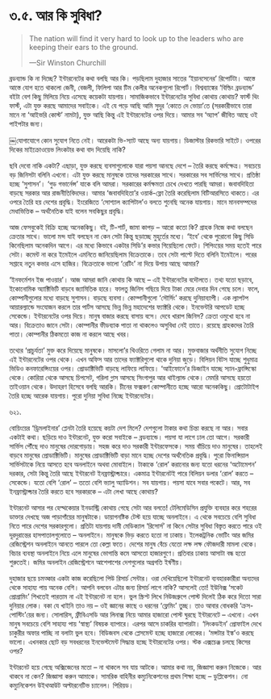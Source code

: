 # ৩.৫. আর কি সুবিধা?

> The nation will find it very hard to look up to the leaders who are keeping their ears to the ground.
>
> —Sir Winston Churchill

ব্রডব্যান্ড কি না দিচ্ছে? ইন্টারনেটের কথা বলছি আর কি। পড়ছিলাম দুহাজার সাতের ‘ইয়ানসেনের’ রিপোর্টটা। আস্তে আস্তে যোগ হতে থাকলো জেনী, বেজলী, ফিলিপা আর টিম কেলীর অনেকগুলো রিপোর্ট। বিশ্বব্যাঙ্কের ‘বিল্ডিং ব্রডব্যান্ড’ বইটা বেশ কিছু মিলিয়ে নিয়ে এসেছে কয়েকটা যায়গায়। সামাজিকভাবে ইন্টারনেটের সুবিধা কোথায় কোথায়? ফার্স্ট থিং ফার্স্ট, এটা যুক্ত করছে আমাদের সবাইকে। এই যে পড়ে আছি আমি সুদূর ‘কোতে দে ভোয়া’তে \(সরকারীভাবে তারা মানে না ‘আইভরি কোস্ট’ নামটা\), যুক্ত আছি কিন্তু এই ইন্টারনেটের ওপর দিয়ে। আমার সব ‘অ্যাপ’ জীবিত আছে ওই পাইপটার জন্য।

￼যোগাযোগে কোন সুযোগ নিতে নেই। আরেকটা ভি-স্যাট আছে অন্য যায়গায়। ডিজাস্টার রিকভারি সাইটে। ওপরের দিকের মাইক্রোওয়েভ লিংকটার কথা বাদ দিয়েছি নাকি?

ছবি দেবো নাকি একটা? এছাড়া, যুক্ত করছে ব্যবসাগুলোকে যারা পয়সা আনছে দেশে – তৈরি করছে কর্মক্ষেত্র। সবচেয়ে বড় জিনিসটা বলিনি এখনো। এটা যুক্ত করছে মানুষকে তাদের সরকারের সাথে। সরকারের সব সার্ভিসের সাথে। প্রতিষ্ঠা হচ্ছে ‘সুশাসন’। ‘গুড গভার্নেন্স’ যাকে বলি আমরা। সরকারের কর্মক্ষমতা চেখে দেখতে পারছি আমরা। জবাবদিহিতা বাড়ছে সরকার আর রাজনীতিবিদদের। আমার ‘জবাবদিহিতা’র ওয়ার্ক-ফ্লো তৈরি করেছিলাম বিটিআরসিতে থাকতে। এর ওপরে তৈরি হয় দেশের প্রবৃদ্ধি। ইংরেজিতে ‘সোশ্যাল ক্যাপিটাল’ও বলতে শুনেছি অনেক যায়গায়। মানে মানবসম্পদের মেধাভিত্তিক – অর্থনৈতিক যাই বলেন সবকিছুর প্রবৃদ্ধি।

আজ ফেসবুকেই বিক্রি হচ্ছে অনেককিছু। বই, টি-শার্ট, জামা কাপড় – আরো কতো কি? গ্রাহক নিজে কথা বলছেন ক্রেতার সাথে। ভালো মন্দ যাই বলছেন না কেন সেটা কিন্তু ছড়াচ্ছে মুহূর্তের মধ্যে। ‘ইবে’ থেকে পুরোনো কিছু সিডি কিনেছিলাম অনেকদিন আগে। এর মধ্যে কিভাবে একটার সিডি’র কভার গিয়েছিলো ফেটে। শিপিংয়ের সময় হতেই পারে সেটা। কমেন্ট না করে ইমেইলে এমনিতে জানিয়েছিলাম বিক্রেতাকে। তবে সেটা পাল্টে দিতে বলিনি ইমেইলে। পরের সপ্তাহে নতুন কভার এসে হাজির। বিক্রেতাকে ভালো ‘রেটিং’ না দিয়ে উপায় আছে আমার?

‘ইনফর্মেশন ইজ পাওয়ার’। আজ আমরা জানি কোথায় কি আছে – এই ইন্টারনেটের বদৌলতে। তথ্য যতো ছড়াবে, ইকোনোমিক অ্যাক্টিভিটি বাড়বে জ্যামিতিক হারে। ফালতু জিনিস গছিয়ে দিয়ে টাকা মেরে দেবার দিন গেছে চলে। ফলে, কোম্পানীগুলোর মধ্যে বাড়ছে সুশাসন। বাড়ছে ব্যবসা। কোম্পানীগুলো ‘সৌর্সিং’ করছে দুনিয়াব্যাপী। এক ল্যাপটপ আয়ারল্যান্ডে সংযোজন করলে তার পার্টস আসছে ভিন্ন ভিন্ন মহাদেশের ফ্যাক্টরি থেকে। ইনভেন্টরি আপডেট হচ্ছে সেকেন্ডে। ইন্টারনেটের ওপর দিয়ে। মানুষ বাজার করছে বাসায় বসে। দেবে খারাপ জিনিস? ক্রেতা ওমুখো হবে না আর। বিক্রেতাও জানে সেটা। কোম্পানীর ফীডব্যাক পাতা না থাকলেও অসুবিধা নেই তাতে। রয়েছে গ্রাহকদের তৈরি পাতা। কোম্পানীর ঠিকমতো কাজ না করলে আছে খবর।

তথ্যের ‘প্রাচুর্যতা’ মুক্ত করে দিয়েছে মানুষকে। মাসলো’র থিওরিতে গেলাম না আর। মুক্তবাজার অর্থনীতি সুযোগ নিচ্ছে এই ইন্টারনেটের ওপর থেকে। এখন অফিস আর তাদের ফ্যাক্টরিগুলো থাকে দুনিয়া জুড়ে। বিলিয়ন বিটস যাচ্ছে শুধুমাত্র ভিডিও কনফারেন্সিংয়ের ওপর। প্রোডাক্টিভিটি বাড়ছে লাফিয়ে লাফিয়ে। ‘আইফোনে’র ডিজাইন যাচ্ছে স্যান-ফ্রান্সিস্কো থেকে। কোরিয়া থেকে আসছে চিপসেট, গরিলা গ্লাস আসছে সিংগাপুর আর থাইল্যান্ড থেকে। মেমরি আসছে হয়তো তাইওয়ান থেকে। উদাহরণ হিসেবে বলছি আরকি। চীনের ফক্সকণ কোম্পানীতে হচ্ছে আরো অনেককিছু। প্রোটোটাইপ তৈরি হচ্ছে আরেক যায়গায়। পুরো দুনিয়া সুবিধা নিচ্ছে ইন্টারনেটের।

৬২১.

বোয়িংয়ের ‘ড্রিমলাইনার’ প্লেনটা তৈরি হয়েছে কয়টা দেশ মিলে? দেশগুলো টাকার কথা চিন্তা করছে না আর। সবার একটাই কথা। ছড়িয়ে দাও ইন্টারনেট, যুক্ত করো সবাইকে – ব্রডব্যান্ডে। পয়সা যা লাগে ঢাল তো আগে। সরকারী সার্ভিস পৌঁছে দাও মানুষের দোরগোড়ায়। সহজ করে দাও সরকারী ইন্টারফেসকে। সময় বাঁচিয়ে দাও মানুষের। তাহলেই বাড়বে মানুষের প্রোডাক্টিভিটি। মানুষের প্রোডাক্টিভিটি বাড়া মানে হচ্ছে দেশের অর্থনৈতিক প্রবৃদ্ধি। পুরো ফিনান্সিয়াল সার্ভিসটাকে নিয়ে আসতে হবে অনলাইনে অথবা মোবাইলে। টাকাকে ‘রোল’ করানোর জন্য যতো ধরনের ‘অটোমেশন’ দরকার, সেটা কিন্তু তৈরি আছে ইন্টারনেট ইনফ্রাস্ট্রাক্চারে। একমাত্র ইন্টারনেটই পারে বিলিয়ন ডলার ‘রোল’ করতে – সেকেন্ডে। যতো বেশি ‘রোল’ – ততো বেশি ভ্যালু অ্যাডিশন। সব যায়গায়। পয়সা যাবে সবার পকেটে। আর, সব ইনফ্রাস্ট্রাক্চার তৈরি করতে হবে সরকারকে – এটা লেখা আছে কোথায়?

ইন্টারনেট আসার পর হেল্থকেয়ার ইনডাস্ট্রি কোথায় গেছে সেটা আর বলতে! টেলিমেডিসিন প্রযুক্তি ব্যবহার করে শহরের ডাক্তার দেখছে অজ পাড়াগাঁয়ের মানুষটাকে। ডায়াগনষ্টিক টেস্ট হয়ে যাচ্ছে অনলাইনে। এ থেকে সবচেয়ে বেশি সুবিধা নিতে পারে দেশের সরকারগুলো। প্রতিটা যায়গায় দামী মেডিক্যাল ‘রিসোর্স’ না কিনে সেটার সুবিধা বিস্তৃত করতে পারে ওই দূরদুরান্তের হাসপাতালগুলোতে – অনলাইনে। মানুষকে ভিড় করতে হতো না ঢাকায়। ইলেকট্রনিক ভোটিং আর জমির রেজিস্ট্রেশন অনলাইনে আনতে পারলে তো কেল্লা ফতে। দেশের মানুষ বেঁচে যেতো লক্ষ লক্ষ ফৌজদারী মামলা থেকে। বিচার ব্যবস্থা অনলাইনে নিয়ে এলে মানুষের ভোগান্তি কমে আসতো হাজারগুণে। প্রতিবার ঢাকায় আসাটা বন্ধ হতো শুরুতেই। জমির অনলাইন রেজিস্ট্রেশনে আশেপাশের দেশগুলোর অগ্রগতি ইর্ষণীয়।

দুহাজার ছয়ে চমত্কার একটা কাজ করেছিলো পিউ রিসার্চ সেন্টার। ওরা দেখিয়েছিলো ইন্টারনেট ব্যবহারকারীরা অন্যদের থেকে সাহায্য পায় অনেক বেশি। আপনি বলবেন এটার জন্য রিসার্চ লাগে নাকি? আসলেই তো! ইউনিক্স ‘সকেট প্রোগ্রামিং’ শিখতেই পারতাম না এই ইন্টারনেট না হলে। ভুল স্ক্রিপ্ট লিখে নিউজগ্রুপে পোস্ট দিলেই ঠিক করে দিতো সারা দুনিয়ার লোক। বকা যে খাইনি তাও নয় – ওই জ্ঞানের কাছে ও ধরনের ‘ফ্লেমিং’ তুচ্ছ। তাও আবার বোধকরি ‘ক্রস-পোস্টিং’য়ের জন্য। সোলারিস, ফ্রীবিএসডি আর লিনাক্স নিয়ে আমার হাজারো পোস্ট ঘুরছে ইন্টারনেটে – এখনো। এখন মানুষ সবচেয়ে বেশি সাহায্য পায় ‘স্বাস্থ্য’ বিষয়ক ব্যাপারে। এরপর আসে চাকরির ব্যাপারটা। ‘লিংকডইন’ প্রোফাইল দেখে চাকুরীর অফার পাচ্ছি না বলাটা ভুল হবে। বিডিজবস থেকে প্লেসমেন্ট হচ্ছে হাজারো লোকের। ‘মন্সটার ইঙ্ক’ও করছে ভালো। এখনকার ছোট বড় সবধরনের ইনভেস্টমেন্ট সিদ্ধান্ত হচ্ছে ইন্টারনেটের ওপর। স্টক এক্সচেঞ্জ চলছে কিসের ওপর?

ইন্টারনেট হয়ে গেছে অক্সিজেনের মতো – না থাকলে সব যায় আটকে। আমার কথা নয়, জিজ্ঞাসা করুন নিজেকে। আর থাকবে না কেন? জিজ্ঞাসা করুন আমাকে। সামরিক বাহিনীর কম্যুনিকেশনের প্রথম শিক্ষা হচ্ছে – ডুপ্লিকেশন। নো কম্যুনিকেশন উইথআউট অল্টারনেটিভ চ্যানেল। পিরিয়ড।

